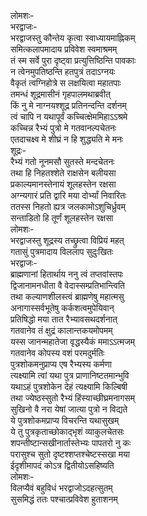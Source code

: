 लोमशः-  
भरद्वाजः-  
भरद्वाजस्तु कौन्तेय कृत्वा स्वाध्यायमाह्निकम्  
समित्कलापमादाय प्रविवेश स्वमाश्रमम्  
तं स्म सर्वे पुरा दृष्ट्वा प्रत्युत्तिष्ठिन्ति पावकाः  
न त्वेनमुपतिष्ठन्ति हतपुत्रं तदाऽग्नयः  
वैकृतं त्वग्निहोत्रे स लक्षयित्वा महातपाः  
तमन्धं शूद्रमासीनं गृहपालमथाब्रवीत्  
किं नु मे नाग्नयश्शूद्र प्रतिनन्दन्ति दर्शनम्  
त्वं चापि न यथापूर्वं कच्चित्क्षेममिहाऽऽश्रमे  
कच्चिन्न रैभ्यं पुत्रो मे गतवानल्पचेतनः  
एतदाचक्ष्व मे शीघ्रं न हि शुद्ध्यति मे मनः  
शूद्रः-  
रैभ्यं गतो नूनमसौ सुतस्ते मन्दचेतनः  
तथा हि निहतश्शेते राक्षसेन बलीयसा  
प्रकाल्यमानस्तेनायं शूलहस्तेन रक्षसा  
अग्न्यगारं प्रति द्वारि मया दोर्भ्यां निवारितः  
ततस्स निहतो ह्यत्र जलकामोऽशुचिर्ध्रुवम्  
सन्ताडितो हि तूर्णं शूलहस्तेन रक्षसा  
लोमशः-  
भरद्वाजस्तु शूद्रस्य तच्छ्रुत्वा विप्रियं महत्  
गतासुं पुत्रमादाय विललाप सुदुःखितः  
भरद्वाजः-  
ब्राह्मणानां हितार्थाय ननु त्वं तप्तवांस्तपः  
द्विजानामनधीता वै वेदास्सम्प्रतिभान्त्विति  
तथा कल्याणशीलस्त्वं ब्राह्मणेषु महात्मसु  
अनागास्सर्वभूतेषु कर्कशत्वमुपेयिवान्  
प्रतिषिद्धो मया तात रैभ्यावसथदर्शनात्  
गतवानेव तं क्षुद्रं कालान्तकयमोपमम्  
यस्स जानन्महातेजा वृद्धस्यैकं ममाऽऽत्मजम्  
गतवानेव कोपस्य वशं परमदुर्मतिः  
पुत्रशोकमनुप्राप्य एष रैभ्यस्य कर्मणा  
त्यक्ष्यामि त्वां यथा पुत्र प्राणानिष्टतमान्भुवि  
यथाऽहं पुत्रशोकेन देहं त्यक्ष्यामि किल्बिषी  
तथा ज्येष्ठस्सुतो रैभ्यं हिंस्याच्छीघ्रमनागसम्  
सुखिनो वै नरा येषां जात्या पुत्रो न विद्यते  
ये पुत्रशोकमप्राप्य विचरन्ति यथासुखम्  
ये तु पुत्रकृताच्छोकाद्भृशं व्याकुलचेतसः  
शपन्तीष्टान्सखीनार्तास्तेभ्यः पापतरो नु कः  
परासुश्च सुतो दृष्टश्शप्तश्चेष्टस्सखा मया  
ईदृशीमापदं कोऽत्र द्वितीयोऽसहिष्यति  
लोमशः-  
विलप्यैवं बहुविधं भरद्वाजोऽदहत्सुतम्  
सुसमिद्धं ततः पश्चात्प्रविवेश हुताशनम्  
